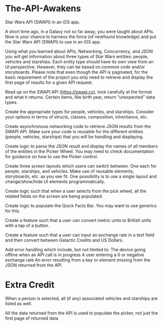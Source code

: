 # The-API-Awakens
Star Wars API (SWAPI) in an iOS app.


A short time ago, in a Galaxy not so far away, you were taught about APIs. Now is your chance to harness the force (of newfound knowledge) and put the Star Wars API (SWAPI) to use in an iOS app.

Using what you learned about APIs, Networking, Concurrency, and JSON you will get information about three types of Star Wars entities: people, vehicles and starships. Each entity type should have its own view from an UI perspective. However, they can be based on common code and/or storyboards. Please note that even though the API is paginated, for the basic requirement of the project you only need to retrieve and display the first page of results for a given API request.



Read up on the SWAPI API (https://swapi.co), look carefully at the format and what it returns. Certain items, like birth year, return  “unexpected” data types.


Create the appropriate types for people, vehicles, and starships. Consider your options in terms of structs, classes, composition, inheritance, etc.

Create asynchronous networking code to retrieve JSON results from the SWAPI API. Make sure your code is reusable for the different entities (people, vehicles, starships) that you will be handling and displaying.

Create logic to parse the JSON result and display the names of all members of the entities in the Picker Wheel. You may need to check documentation for guidance on how to use the Picker control.

Create three screen layouts which users can switch between. One each for people, starships, and vehicles. Make use of reusable elements, storyboards, etc. as you see fit. One possibility is to use a single layout and change/show/hide UI elements programmatically.

Create logic such that when a user selects from the pick wheel, all the related fields on the screen are being populated.

Create logic to populate the Quick Facts Bar. You may want to use generics for this.

Create a feature such that a user can convert metric units to British units with a tap of a button.

Create a feature such that a user can input an exchange rate in a text field and then convert between Galactic Credits and US Dollars.

Add error handling which include, but not limited to:
The device going offline when an API call is in progress
A user entering a 0 or negative exchange rate
An error resulting from a key or element missing from the JSON returned from the API



# Extra Credit
When a person is selected, all (if any) associated vehicles and starships are listed as well.

All the data returned from the API is used to populate the picker, not just the first page of returned data

